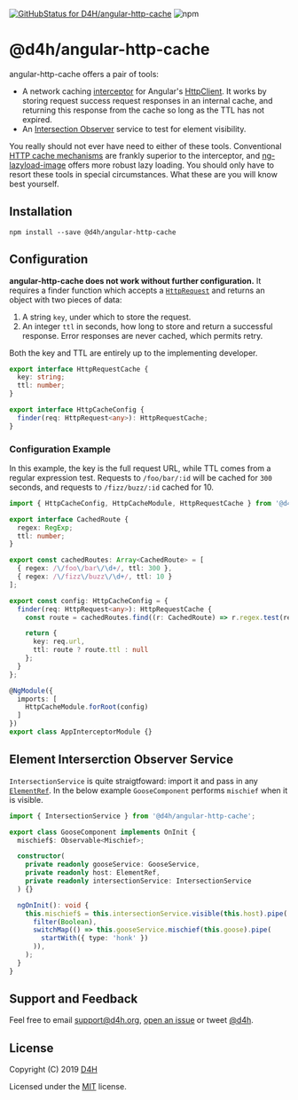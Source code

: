 [![GitHubStatus for D4H/angular-http-cache](https://github.com/d4h/decisions-mobile-apps/workflows/Test%20@d4h/decisions-mobile-apps/badge.svg)](https://www.npmjs.com/package/@d4h/angular-http-cache)
![npm](https://img.shields.io/npm/v/@d4h/angular-http-cache.svg)

# @d4h/angular-http-cache

angular-http-cache offers a pair of tools:

- A network caching [interceptor](https://angular.io/guide/http#http-interceptors) for Angular's [HttpClient](https://angular.io/guide/http). It works by storing request success request responses in an internal cache, and returning this response from the cache so long as the TTL has not expired.
- An [Intersection Observer](https://developer.mozilla.org/en-US/docs/Web/API/Intersection_Observer_API) service to test for element visibility.

You really should not ever have need to either of these tools. Conventional [HTTP cache mechanisms](https://developer.mozilla.org/en-US/docs/Web/HTTP/Caching) are frankly superior to the interceptor, and [ng-lazyload-image](https://developer.mozilla.org/en-US/docs/Web/API/Intersection_Observer_API) offers more robust lazy loading. You should only have to resort these tools in special circumstances. What these are you will know best yourself.

## Installation

`npm install --save @d4h/angular-http-cache`

## Configuration
**angular-http-cache does not work without further configuration.** It requires a finder function which accepts a [`HttpRequest`](https://angular.io/api/common/http/HttpRequest) and returns an object with two pieces of data:

1. A string `key`, under which to store the request.
2. An integer `ttl` in seconds, how long to store and return a successful response. Error responses are never cached, which permits retry.

Both the key and TTL are entirely up to the implementing developer.

```typescript
export interface HttpRequestCache {
  key: string;
  ttl: number;
}

export interface HttpCacheConfig {
  finder(req: HttpRequest<any>): HttpRequestCache;
}
```

### Configuration Example
In this example, the key is the full request URL, while TTL comes from a regular expression test. Requests to `/foo/bar/:id` will be cached for `300` seconds, and requests to `/fizz/buzz/:id` cached for 10.

```typescript
import { HttpCacheConfig, HttpCacheModule, HttpRequestCache } from '@d4h/angular-http-cache';

export interface CachedRoute {
  regex: RegExp;
  ttl: number;
}

export const cachedRoutes: Array<CachedRoute> = [
  { regex: /\/foo\/bar\/\d+/, ttl: 300 },
  { regex: /\/fizz\/buzz\/\d+/, ttl: 10 }
];

export const config: HttpCacheConfig = {
  finder(req: HttpRequest<any>): HttpRequestCache {
    const route = cachedRoutes.find((r: CachedRoute) => r.regex.test(req.url));

    return {
      key: req.url,
      ttl: route ? route.ttl : null
    };
  }
};

@NgModule({
  imports: [
    HttpCacheModule.forRoot(config)
  ]
})
export class AppInterceptorModule {}
```

## Element Interserction Observer Service
`IntersectionService` is quite straigtfoward: import it and pass in any [`ElementRef`](https://angular.io/api/core/ElementRef). In the below example `GooseComponent` performs `mischief` when it is visible.

```typescript
import { IntersectionService } from '@d4h/angular-http-cache';

export class GooseComponent implements OnInit {
  mischief$: Observable<Mischief>;

  constructor(
    private readonly gooseService: GooseService,
    private readonly host: ElementRef,
    private readonly intersectionService: IntersectionService
  ) {}

  ngOnInit(): void {
    this.mischief$ = this.intersectionService.visible(this.host).pipe(
      filter(Boolean),
      switchMap(() => this.gooseService.mischief(this.goose).pipe(
        startWith({ type: 'honk' })
      )),
    );
  }
}
```

## Support and Feedback
Feel free to email <support@d4h.org>, [open an issue](https://github.com/D4H/angular-http-cache/issues/new) or tweet [@d4h](https://twitter.com/d4h/).

## License
Copyright (C) 2019 [D4H](https://d4htechnologies.com/)

Licensed under the [MIT](LICENSE) license.
